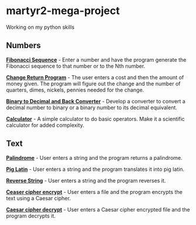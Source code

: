 martyr2-mega-project
====================

Working on my python skills

Numbers
---------

[**Fibonacci Sequence**](https://github.com/Heugal/martyr2-mega-project/blob/master/numbers/fibonacci.py) - Enter a number and have the program generate the Fibonacci sequence to that number or to the Nth number.

[**Change Return Program**](https://github.com/Heugal/martyr2-mega-project/blob/master/numbers/change.py) - The user enters a cost and then the amount of money given. The program will figure out the change and the number of quarters, dimes, nickels, pennies needed for the change.

[**Binary to Decimal and Back Converter**](https://github.com/Heugal/martyr2-mega-project/blob/master/numbers/binconverter.py) - Develop a converter to convert a decimal number to binary or a binary number to its decimal equivalent.

[**Calculator**](https://github.com/Heugal/martyr2-mega-project/blob/master/numbers/calc.py) - A simple calculator to do basic operators. Make it a scientific calculator for added complexity.

Text
---------

[**Palindrome**](https://github.com/Heugal/martyr2-mega-project/blob/master/text/palindrome.py) - User enters a string and the program returns a palindrome.

[**Pig Latin**](https://github.com/Heugal/martyr2-mega-project/blob/master/text/piglatin.py) - User enters a string and the program translates it into pig latin.

[**Reverse String**](https://github.com/Heugal/martyr2-mega-project/blob/master/text/reverseString.py) - User enters a string and the program reverses it.

[**Ceaser cipher encrypt**](https://github.com/Heugal/martyr2-mega-project/blob/master/text/caesar.py) - User enters a file and the program encrypts the text using a Caesar cipher.

[**Caesar cipher decrypt**](https://github.com/Heugal/martyr2-mega-project/blob/master/text/decrypt.py) - User enters a Caesar cipher encrypted file and the program decrypts it.


